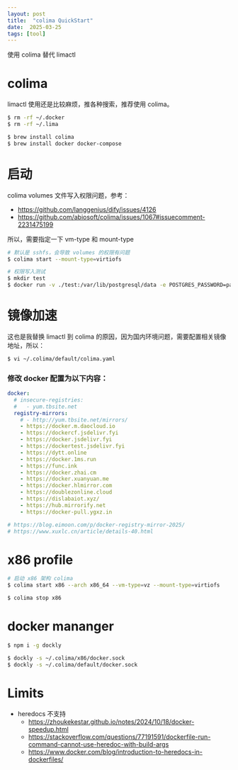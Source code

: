 ```yaml
---
layout: post
title:  "colima QuickStart"
date:  2025-03-25
tags: [tool]
---
```


使用 colima 替代 limactl

# colima

limactl 使用还是比较麻烦，推各种搜索，推荐使用 colima。

```sh
$ rm -rf ~/.docker
$ rm -rf ~/.lima

$ brew install colima
$ brew install docker docker-compose
```

# 启动

colima volumes 文件写入权限问题，参考：

* https://github.com/langgenius/dify/issues/4126
* https://github.com/abiosoft/colima/issues/1067#issuecomment-2231475199

所以，需要指定一下 vm-type 和 mount-type

```sh
# 默认是 sshfs，会导致 volumes 的权限有问题
$ colima start --mount-type=virtiofs

# 权限写入测试
$ mkdir test
$ docker run -v ./test:/var/lib/postgresql/data -e POSTGRES_PASSWORD=password postgres:15-alpine
```

# 镜像加速

这也是我替换 limactl 到 colima 的原因，因为国内环境问题，需要配置相关镜像地址，所以：

```sh
$ vi ~/.colima/default/colima.yaml
```

### 修改 docker 配置为以下内容：

```yaml
docker:
  # insecure-registries:
  #   - yum.tbsite.net
  registry-mirrors:
    # - http://yum.tbsite.net/mirrors/
    - https://docker.m.daocloud.io
    - https://dockercf.jsdelivr.fyi
    - https://docker.jsdelivr.fyi
    - https://dockertest.jsdelivr.fyi
    - https://dytt.online
    - https://docker.1ms.run
    - https://func.ink
    - https://docker.zhai.cm
    - https://docker.xuanyuan.me
    - https://docker.hlmirror.com
    - https://doublezonline.cloud
    - https://dislabaiot.xyz/
    - https://hub.mirrorify.net
    - https://docker-pull.ygxz.in

# https://blog.eimoon.com/p/docker-registry-mirror-2025/
# https://www.xuxlc.cn/article/details-40.html
```

# x86 profile

```sh
# 启动 x86 架构 colima
$ colima start x86 --arch x86_64 --vm-type=vz --mount-type=virtiofs

$ colima stop x86
```

# docker mananger

```sh
$ npm i -g dockly

$ dockly -s ~/.colima/x86/docker.sock
$ dockly -s ~/.colima/default/docker.sock
```


# Limits

* heredocs 不支持
  * https://zhoukekestar.github.io/notes/2024/10/18/docker-speedup.html
  * https://stackoverflow.com/questions/77191591/dockerfile-run-command-cannot-use-heredoc-with-build-args
  * https://www.docker.com/blog/introduction-to-heredocs-in-dockerfiles/
